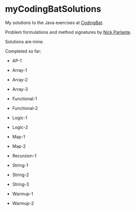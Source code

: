 # myCodingBatSolutions

My solutions to the Java exercises at [CodingBat](https://codingbat.com/java).

Problem formulations and method signatures by [Nick Parlante](https://cs.stanford.edu/people/nick/).

Solutions are mine.

Completed so far:

- AP-1

- Array-1

- Array-2

- Array-3

- Functional-1

- Functional-2

- Logic-1

- Logic-2

- Map-1

- Map-2

- Recursion-1

- String-1

- String-2

- String-3

- Warmup-1

- Warmup-2
